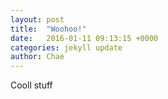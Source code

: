 ```yaml
---
layout: post
title:  "Woohoo!"
date:   2016-01-11 09:13:15 +0000
categories: jekyll update
author: Chae
---
```


Cooll stuff